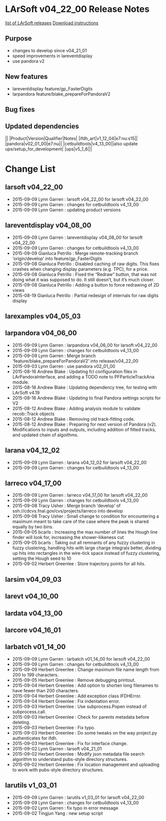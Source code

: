 LArSoft v04_22_00 Release Notes
======================================================================

[list of LArSoft releases](LArSoft_release_list)
[Download instructions](http://scisoft.fnal.gov/scisoft/bundles/larsoft/v04_22_00/larsoft-v04_22_00.html)

Purpose
--------------------

-   changes to develop since v04_21_01
-   speed improvements in lareventdisplay
-   use pandora v2

New features
------------------------------

-   lareventdisplay feature/gp_FasterDigits
-   larpandora feature/blake_prepareForPandoraV2

Bug fixes
------------------------

Updated dependencies
----------------------------------------------

||
|Product|Version|Qualifier|Notes|
|ifdh_art|v1_12_04|e7:nu:s15||
|pandora|v02_01_00|e7:nu||
|cetbuildtools|v4_13_00||also update ups/setup_for_development|
|ups|v5_1_6|||

Change List
============================

larsoft v04_22_00
------------------------------------------

-   2015-09-09 Lynn Garren : larsoft v04_22_00 for larsoft v04_22_00
-   2015-09-09 Lynn Garren : changes for cetbuildtools v4_13_00
-   2015-09-09 Lynn Garren : updating product versions

lareventdisplay v04_08_00
----------------------------------------------------------

-   2015-09-09 Lynn Garren : lareventdisplay v04_08_00 for larsoft v04_22_00
-   2015-09-09 Lynn Garren : changes for cetbuildtools v4_13_00
-   2015-09-09 Gianluca Petrillo : Merge remote-tracking branch ‘origin/develop’ into feature/gp_FasterDigits
-   2015-09-08 Gianluca Petrillo : Disabled caching of raw digits. This fixes crashes when changing display parameters (e.g. TPC), for a price.
-   2015-09-08 Gianluca Petrillo : Fixed the “Redraw” button, that was not doing what it was supposed to do. It still doesn’t, but it’s much closer.
-   2015-09-08 Gianluca Petrillo : Adding a button to force redrawing of 2D views
-   2015-08-19 Gianluca Petrillo : Partial redesign of internals for raw digits display

larexamples v04_05_03
--------------------------------------------------

larpandora v04_06_00
------------------------------------------------

-   2015-09-09 Lynn Garren : larpandora v04_06_00 for larsoft v04_22_00
-   2015-09-09 Lynn Garren : changes for cetbuildtools v4_13_00
-   2015-09-09 Lynn Garren : Merge branch ‘feature/blake_prepareForPandoraV2’ into release/v04_22_00
-   2015-09-03 Lynn Garren : use pandora v02_01_00
-   2015-08-16 Andrew Blake : Updating fcl configuration files in LArPandoraInterface, and adding a TODO note to PFParticleTrackAna module.
-   2015-08-16 Andrew Blake : Updating dependency tree, for testing with LArSoft v4.19
-   2015-08-16 Andrew Blake : Updating to final Pandora settings scripts for V2
-   2015-08-12 Andrew Blake : Adding analysis module to validate recob::Track objects
-   2015-08-12 Andrew Blake : Removing old track-fitting code.
-   2015-08-12 Andrew Blake : Preparing for next version of Pandora (v2). Modifications to inputs and outputs, including addition of fitted tracks, and updated chain of algoithms.

larana v04_12_02
----------------------------------------

-   2015-09-09 Lynn Garren : larana v04_12_02 for larsoft v04_22_00
-   2015-09-09 Lynn Garren : changes for cetbuildtools v4_13_00

larreco v04_17_00
------------------------------------------

-   2015-09-09 Lynn Garren : larreco v04_17_00 for larsoft v04_22_00
-   2015-09-09 Lynn Garren : changes for cetbuildtools v4_13_00
-   2015-09-08 Tracy Usher : Merge branch ‘develop’ of ssh://cdcvs.fnal.gov/cvs/projects/larreco into develop
-   2015-09-08 Tracy Usher : Small change to condition for encountering a maximum meant to take care of the case where the peak is shared equally by two bins.
-   2015-09-05 bcarls : Increasing the max number of lines the Hough line finder will look for, increasing the shower-liikeness cut
-   2015-09-05 bcarls : Taking out all remnants of any fuzzy clustering in fuzzy clustering, handling hits with large charge integrals better, dividing up hits into rectangles in the wire-tick space instead of fuzzy clustering, setting the Hough seed to 10
-   2015-09-02 Herbert Greenlee : Store trajectory points for all hits.

larsim v04_09_03
----------------------------------------

larevt v04_10_00
----------------------------------------

lardata v04_13_00
------------------------------------------

larcore v04_16_01
------------------------------------------

larbatch v01_14_00
--------------------------------------------

-   2015-09-09 Lynn Garren : larbatch v01_14_00 for larsoft v04_22_00
-   2015-09-09 Lynn Garren : changes for cetbuildtools v4_13_00
-   2015-09-09 Herbert Greenlee : Change maximum file name length from 200 to 199 characters.
-   2015-09-05 Herbert Greenlee : Remove debugging printout.
-   2015-09-04 Herbert Greenlee : Add option to shorten long filenames to have fewer than 200 characters.
-   2015-09-04 Herbert Greenlee : Add exception class IFDHError.
-   2015-09-04 Herbert Greenlee : Fix indentation error.
-   2015-09-03 Herbert Greenlee : Use subprocess.Popen instead of subprocess.call.
-   2015-09-03 Herbert Greenlee : Check for parents metadata before deleting.
-   2015-09-03 Herbert Greenlee : Fix typo.
-   2015-09-03 Herbert Greenlee : Do some tweaks on the way project.py authenticates for ifdh.
-   2015-09-03 Herbert Greenlee : Fix for interface change.
-   2015-09-02 Lynn Garren : larsoft v04_21_01
-   2015-09-02 Herbert Greenlee : Modify json metadata file search algorithm to understand pubs-style directory structures.
-   2015-09-02 Herbert Greenlee : Fix location management and uploading to work with pubs-style directory structures.

larutils v1_03_01
------------------------------------------

-   2015-09-09 Lynn Garren : larutils v1_03_01 for larsoft v04_22_00
-   2015-09-09 Lynn Garren : changes for cetbuildtools v4_13_00
-   2015-09-02 Lynn Garren : fix typo in error message
-   2015-09-02 Tingjun Yang : new setup script
